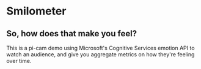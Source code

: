 # Smilometer
## So, how does that make you feel?

This is a pi-cam demo using Microsoft's Cognitive Services emotion API to watch an audience, and give you aggregate metrics on how they're feeling over time.